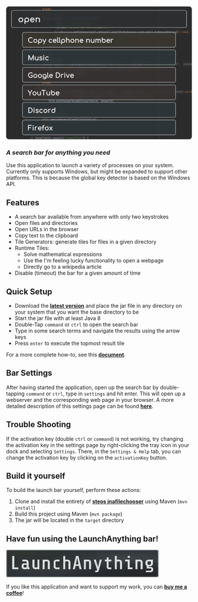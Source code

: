 ![Example search results](doc/img/barExample.png)

### _A search bar for anything you need_

Use this application to launch a variety of processes on your system.  
Currently only supports Windows, but might be expanded to support other platforms. This is because the global key
detector is based on the Windows API.

## Features

- A search bar available from anywhere with only two keystrokes
- Open files and directories
- Open URLs in the browser
- Copy text to the clipboard
- Tile Generators: generate tiles for files in a given directory
- Runtime Tiles:
    - Solve mathematical expressions
    - Use the I'm feeling lucky functionality to open a webpage
    - Directly go to a wikipedia article
- Disable (timeout) the bar for a given amount of time

## Quick Setup

- Download the **[latest version](https://github.com/Skyball2000/launch-anything/releases)** and place the jar file in
  any directory on your system that you want the base directory to be
- Start the jar file with at least Java 8
- Double-Tap `command` or `ctrl` to open the search bar
- Type in some search terms and navigate the results using the arrow keys
- Press `enter` to execute the topmost result tile

For a more complete how-to, see this **[document](doc/how-to.md)**.

## Bar Settings

After having started the application, open up the search bar by double-tapping `command` or `ctrl`, type in `settings`
and hit enter. This will open up a webserver and the corresponding web page in your browser. A more detailed description
of this settings page can be found **[here](doc/how-to.md)**.

## Trouble Shooting

If the activation key (double `ctrl` or `command`) is not working, try changing the activation key in the settings page
by right-clicking the tray icon in your dock and selecting `Settings`. There, in the `Settings & Help` tab, you can
change the activation key by clicking on the `activationKey` button.

## Build it yourself

To build the launch bar yourself, perform these actions:

1. Clone and install the entirety of **[steos jnafilechooser](https://github.com/steos/jnafilechooser.git)** using Maven
   (`mvn install`)
2. Build this project using Maven (`mvn package`)
3. The jar will be located in the `target` directory

## Have fun using the LaunchAnything bar!

![LaunchAnything](doc/img/LaunchAnythingLogoDefSmall.png)

If you like this application and want to support my work, you can
**[buy me a coffee](https://www.paypal.com/paypalme/yanwittmann)**!
